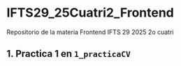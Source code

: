 # IFTS29_25Cuatri2_Frontend
Repositorio de la materia Frontend IFTS 29 2025 2o cuatri

## 1. Practica 1 en `1_practicaCV`